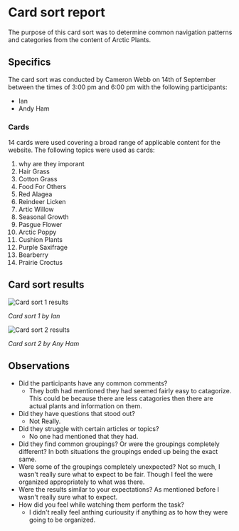 # Card sort report

The purpose of this card sort was to determine common navigation patterns and categories from the content of Arctic Plants.

## Specifics

The card sort was conducted by Cameron Webb on 14th of September between the times of 3:00 pm and 6:00 pm with the following participants:

- Ian
- Andy Ham

### Cards

14 cards were used covering a broad range of applicable content for the website. The following topics were used as cards:

1. why are they imporant
2. Hair Grass
3. Cotton Grass
4. Food For Others
5. Red Alagea
6. Reindeer Licken
7. Artic Willow
8. Seasonal Growth
9. Pasgue Flower
10. Arctic Poppy
11. Cushion Plants
12. Purple Saxifrage
13. Bearberry
14. Prairie Croctus


## Card sort results

![Card sort 1 results](card-sort-1.jpg)

*Card sort 1 by Ian*

![Card sort 2 results](card-sort-2.jpg)

*Card sort 2 by Any Ham*

## Observations

- Did the participants have any common comments?
	- They both had mentioned they had seemed fairly easy to catagorize. This could be because there are less catagories then there are actual plants and information on them.
- Did they have questions that stood out?
	- Not Really.
- Did they struggle with certain articles or topics?
	- No one had mentioned that they had.
- Did they find common groupings? Or were the groupings completely different?
	In both situations the groupings ended up being the exact same.
- Were some of the groupings completely unexpected?
	 Not so much, I wasn't really sure what to expect to be fair. Though I feel the were organized appropriately to what was there.
- Were the results similar to your expectations?
	As mentioned before I wasn't really sure what to expect.
- How did you feel while watching them perform the task?
	- I didn't really feel anthing curiousity if anything as to how they were going to be organized.